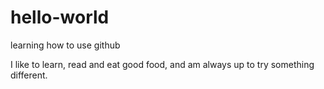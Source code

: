 # hello-world
learning how to use github

I like to learn, read and eat good food, and am always up to try something different.
